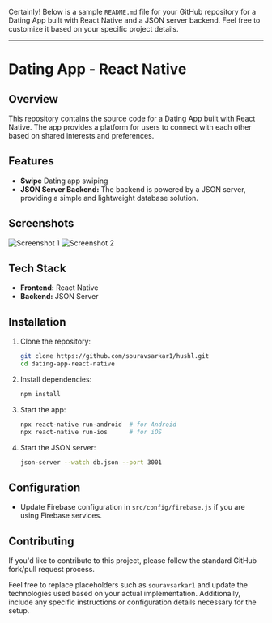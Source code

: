 Certainly! Below is a sample `README.md` file for your GitHub repository for a Dating App built with React Native and a JSON server backend. Feel free to customize it based on your specific project details.

---

# Dating App - React Native

## Overview

This repository contains the source code for a Dating App built with React Native. The app provides a platform for users to connect with each other based on shared interests and preferences.

## Features

- **Swipe** Dating app swiping
- **JSON Server Backend:** The backend is powered by a JSON server, providing a simple and lightweight database solution.

## Screenshots

![Screenshot 1](screenshots/screenshot1.png)
![Screenshot 2](screenshots/screenshot2.png)

## Tech Stack

- **Frontend:** React Native
- **Backend:** JSON Server

## Installation

1. Clone the repository:

    ```bash
    git clone https://github.com/souravsarkar1/hushl.git
    cd dating-app-react-native
    ```

2. Install dependencies:

    ```bash
    npm install
    ```

3. Start the app:

    ```bash
    npx react-native run-android  # for Android
    npx react-native run-ios      # for iOS
    ```

4. Start the JSON server:

    ```bash
    json-server --watch db.json --port 3001
    ```

## Configuration

- Update Firebase configuration in `src/config/firebase.js` if you are using Firebase services.

## Contributing

If you'd like to contribute to this project, please follow the standard GitHub fork/pull request process.



Feel free to replace placeholders such as `souravsarkar1` and update the technologies used based on your actual implementation. Additionally, include any specific instructions or configuration details necessary for the setup.

